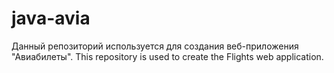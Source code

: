 # java-avia
Данный репозиторий используется для создания веб-приложения "Авиабилеты". 
This repository is used to create the Flights web application.
